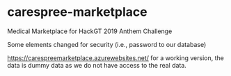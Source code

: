 # carespree-marketplace
Medical Marketplace for HackGT 2019 Anthem Challenge

Some elements changed for security (i.e., password to our database)

https://carespreemarketplace.azurewebsites.net/ for a working version, the data is dummy data as we do not have access to the real data.
